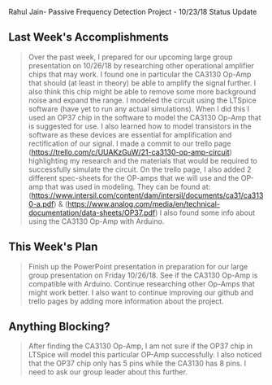 Rahul Jain- Passive Frequency Detection Project - 10/23/18 Status Update

## Last Week's Accomplishments

>Over the past week, I prepared for our upcoming large group presentation on 10/26/18 by researching other operational amplifier chips that may work.
>I found one in particular the CA3130 Op-Amp that should (at least in theory) be able to amplify the signal further. I also think this chip might be able to remove some more background noise and expand the range.
>I modeled the circuit using the LTSpice software (have yet to run any actual simulations). When I did this I used an OP37 chip in the software to model the CA3130 Op-Amp that is suggested for use. I also learned how to model transistors in the software as these devices are essential for amplification and rectification of our signal.
>I made a commit to our trello page (https://trello.com/c/UUAKzGuW/21-ca3130-op-amp-circuit) highlighting my research and the materials that would be required to successfully simulate the circuit.
>On the trello page, I also added 2 different spec-sheets for the OP-amps that we will use and the OP-amp that was used in modeling. They can be found at: (https://www.intersil.com/content/dam/intersil/documents/ca31/ca3130-a.pdf) & (https://www.analog.com/media/en/technical-documentation/data-sheets/OP37.pdf)
>I also found some info about using the CA3130 Op-Amp with Arduino. 

## This Week's Plan

> Finish up the PowerPoint presentation in preparation for our large group presentation on Friday 10/26/18.
> See if the CA3130 Op-Amp is compatible with Arduino.
> Continue researching other Op-Amps that might work better.
> I also want to continue improving our github and trello pages by adding more information about the project.

## Anything Blocking?

> After finding the CA3130 Op-Amp, I am not sure if the OP37 chip in LTSpice will model this particular OP-Amp successfully.
> I also noticed that the OP37 chip only has 5 pins while the CA3130 has 8 pins. I need to ask our group leader about this further.